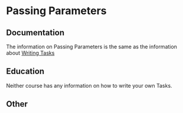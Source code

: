 # Passing Parameters

## Documentation

The information on Passing Parameters is the same as the information about [Writing Tasks](https://puppet.com/docs/bolt/latest/writing_tasks.html#defining-parameters-in-tasks)

## Education

Neither course has any information on how to write your own Tasks.

## Other
